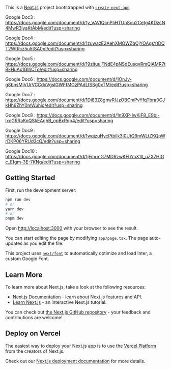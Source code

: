 This is a [Next.js](https://nextjs.org/) project bootstrapped with [`create-next-app`](https://github.com/vercel/next.js/tree/canary/packages/create-next-app).

Google Doc3 : https://docs.google.com/document/d/1y_VAVIQcnPIiHTUhSou2Cetg4KDzcN4MwR3lyaKtAbM/edit?usp=sharing

Google Doc4 : https://docs.google.com/document/d/1zuwazE2AehXMOWZqOjYOAgsYtDQT2WtRcz5u5tSA0pI/edit?usp=sharing

Google Doc5 : https://docs.google.com/document/d/19zituujFNdE4pNSdEusqvRmQjAMR7tBkHuAx1GIhCTo/edit?usp=sharing

Google Doc6 : https://docs.google.com/document/d/1OnJv-g8bnsMiVUrVCCdxVgslGWFfMOzPAdLtSSg0xTM/edit?usp=sharing

Google Doc7 : https://docs.google.com/document/d/1Di83Z8gnwRIJzOBCmPvYfqTbra0CJkHh6ZhY0mWuhig/edit?usp=sharing

Google Doc8 : https://docs.google.com/document/d/1n9XP-IwKjF8_E9bj-lxoGRRaKoQSkEAghB_opBxRqp4/edit?usp=sharing

Google Doc9 : https://docs.google.com/document/d/1wqjzuHycPtbilk3i0UtQ9mWLtZKQpWrDKP06YRUd3cQ/edit?usp=sharing

Google Doc10 : https://docs.google.com/document/d/1jFmrmG7MDRzwKFlYmX1lI_uZX7HIGc_Efgm-3E-7KNg/edit?usp=sharing

## Getting Started

First, run the development server:

```bash
npm run dev
# or
yarn dev
# or
pnpm dev
```

Open [http://localhost:3000](http://localhost:3000) with your browser to see the result.

You can start editing the page by modifying `app/page.tsx`. The page auto-updates as you edit the file.

This project uses [`next/font`](https://nextjs.org/docs/basic-features/font-optimization) to automatically optimize and load Inter, a custom Google Font.

## Learn More

To learn more about Next.js, take a look at the following resources:

- [Next.js Documentation](https://nextjs.org/docs) - learn about Next.js features and API.
- [Learn Next.js](https://nextjs.org/learn) - an interactive Next.js tutorial.

You can check out [the Next.js GitHub repository](https://github.com/vercel/next.js/) - your feedback and contributions are welcome!

## Deploy on Vercel

The easiest way to deploy your Next.js app is to use the [Vercel Platform](https://vercel.com/new?utm_medium=default-template&filter=next.js&utm_source=create-next-app&utm_campaign=create-next-app-readme) from the creators of Next.js.

Check out our [Next.js deployment documentation](https://nextjs.org/docs/deployment) for more details.
